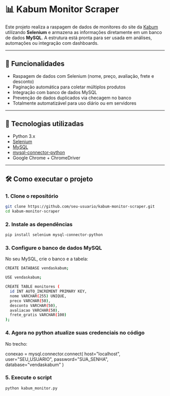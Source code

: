 # 📊 Kabum Monitor Scraper

Este projeto realiza a raspagem de dados de monitores do site da [Kabum](https://www.kabum.com.br) utilizando **Selenium** e armazena as informações diretamente em um banco de dados **MySQL**. A estrutura está pronta para ser usada em análises, automações ou integração com dashboards.

---

## 🚀 Funcionalidades

- Raspagem de dados com Selenium (nome, preço, avaliação, frete e desconto)
- Paginação automática para coletar múltiplos produtos
- Integração com banco de dados MySQL
- Prevenção de dados duplicados via checagem no banco
- Totalmente automatizável para uso diário ou em servidores

---

## 🧰 Tecnologias utilizadas

- Python 3.x
- [Selenium](https://selenium.dev/)
- [MySQL](https://www.mysql.com/)
- [mysql-connector-python](https://pypi.org/project/mysql-connector-python/)
- Google Chrome + ChromeDriver

---

## 🛠️ Como executar o projeto

### 1. Clone o repositório
```bash
git clone https://github.com/seu-usuario/kabum-monitor-scraper.git
cd kabum-monitor-scraper
```

### 2. Instale as dependências
```bash
pip install selenium mysql-connector-python
```

### 3. Configure o banco de dados MySQL
No seu MySQL, crie o banco e a tabela:
```bash
CREATE DATABASE vendaskabum;

USE vendaskabum;

CREATE TABLE monitores (
  id INT AUTO_INCREMENT PRIMARY KEY,
  nome VARCHAR(255) UNIQUE,
  preco VARCHAR(50),
  desconto VARCHAR(50),
  avaliacao VARCHAR(50),
  frete_gratis VARCHAR(100)
);
```
### 4. Agora no python atualize suas credenciais no código
No trecho:

conexao = mysql.connector.connect(
    host="localhost",
    user="SEU_USUARIO",
    password="SUA_SENHA",
    database="vendaskabum"
)

### 5. Execute o script
```bash
python kabum_monitor.py
